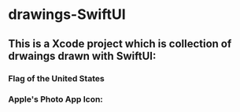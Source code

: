 # drawings-SwiftUI


## This is a Xcode project which is collection of drwaings drawn with SwiftUI:

### Flag of the United States




### Apple's Photo App Icon:





